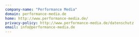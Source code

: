 ```yaml
---
company-name: "Performance Media"
domain: performance-media.de
home: http://www.performance-media.de/
privacy-policy: http://www.performance-media.de/datenschutz
email: info@performance-media.de
---
```




